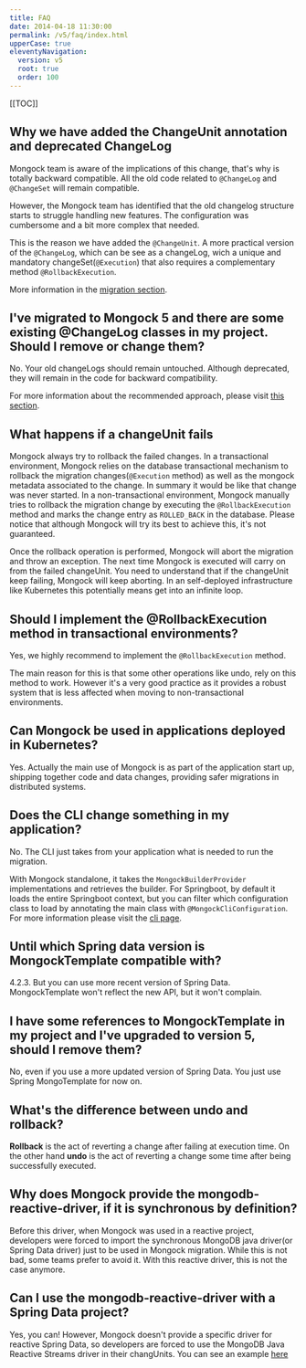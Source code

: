 ```yaml
---
title: FAQ
date: 2014-04-18 11:30:00 
permalink: /v5/faq/index.html
upperCase: true
eleventyNavigation:
  version: v5
  root: true
  order: 100
---
```


[[TOC]]

## Why we have added the ChangeUnit annotation and deprecated ChangeLog
Mongock team is aware of the implications of this change, that's why is totally backward compatible. All the old code related to `@ChangeLog` and `@ChangeSet` will remain compatible.

However, the Mongock team has identified that the old changelog structure starts to struggle handling new features. The configuration was cumbersome and a bit more complex that needed.

This is the reason we have added the `@ChangeUnit`. A more practical version of the `@ChangeLog`, which can be see as a changeLog, wich a unique and mandatory changeSet(`@Execution`) that also requires a complementary method `@RollbackExecution`.

More information in the [migration section](/v5/migration).


## I've migrated to Mongock 5 and there are some existing @ChangeLog classes in my project. Should I remove or change them?
No. Your old changeLogs should remain untouched. Although deprecated, they will remain in the code for backward compatibility. 

For more information about the recommended approach, please visit [this section](/v5/migration).

## What happens if a changeUnit fails
Mongock always try to rollback the failed changes. In a transactional environment, Mongock relies on the database transactional mechanism to rollback the migration changes(`@Execution` method) as well as the mongock metadata associated to the change. In summary it would be like that change was never started. In a non-transactional environment, Mongock manually tries to rollback the migration change by executing the `@RollbackExecution` method and marks the change entry as `ROLLED_BACK` in the database. Please notice that although Mongock will try its best to achieve this, it's not guaranteed.

Once the rollback operation is performed, Mongock will abort the migration and throw an exception. The next time Mongock is executed will carry on from the failed changeUnit. You need to understand that if the changeUnit keep failing, Mongock will keep aborting. In an self-deployed infrastructure like Kubernetes this potentially means get into an infinite loop.  

## Should I implement the @RollbackExecution method in transactional environments?
Yes, we highly recommend to implement the `@RollbackExecution` method. 

The main reason for this is that some other operations like undo, rely on this method to work. However it's a very good practice as it provides a robust system that is less affected when moving to non-transactional environments. 


## Can Mongock be used in applications deployed in Kubernetes?
Yes. Actually the main use of Mongock is as part of the application start up, shipping together code and data changes, providing safer migrations in distributed systems.

## Does the CLI change something in my application?
No. The CLI just takes from your application what is needed to run the migration.

With Mongock standalone, it takes the `MongockBuilderProvider` implementations and retrieves the builder. For Springboot, by default it loads the entire Springboot context, but you can filter which configuration class to load by annotating the main class with `@MongockCliConfiguration`. For more information please visit the [cli page](/v5/cli).

## Until which Spring data version is MongockTemplate compatible with?
4.2.3. But you can use more recent version of Spring Data. MongockTemplate won't reflect the new API, but it won't complain.

## I have some references to MongockTemplate in my project and I've upgraded to version 5, should I remove them?
No, even if you use a more updated version of Spring Data. You just use Spring MongoTemplate for now on.

## What's the difference between undo and rollback?
**Rollback** is the act of reverting a change after failing at execution time. On the other hand **undo** is the act of reverting a change some time after being successfully executed.

## Why does Mongock provide the mongodb-reactive-driver, if it is synchronous by definition?
Before this driver, when Mongock was used in a reactive project, developers were forced to import the synchronous MongoDB java driver(or Spring Data driver) just to be used in Mongock migration. While this is not bad, some teams prefer to avoid it. With this reactive driver, this is not the case anymore. 

## Can I use the mongodb-reactive-driver with a Spring Data project?
Yes, you can! However, Mongock doesn't provide a specific driver for reactive Spring Data, so developers are forced to use the MongoDB Java Reactive Streams driver in their changUnits. You can see an example [here](https://github.com/mongock/mongock-examples/tree/master/mongodb/springboot-reactive)



<!--## My migrations take long and it impacts my startup time... what should I do?

## What if we have an environmment with the latest changes and others out of synch?
## How manage HA in changes-> two step changes-->